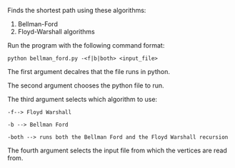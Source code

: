 Finds the shortest path using these algorithms:
1. Bellman-Ford 
2. Floyd-Warshall algorithms

Run the program with the following command format:

	python bellman_ford.py -<f|b|both> <input_file>

The first argument decalres that the file runs in python.

The second argument chooses the python file to run.

The third argument selects which algorithm to use:

	-f--> Floyd Warshall
	
	-b --> Bellman Ford
	
	-both --> runs both the Bellman Ford and the Floyd Warshall recursion

The fourth argument selects the input file from which the vertices are read from.
